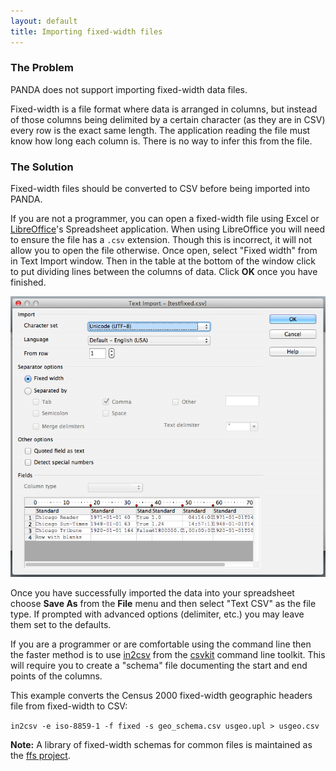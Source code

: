 ```yaml
---
layout: default 
title: Importing fixed-width files 
---
```


### The Problem

PANDA does not support importing fixed-width data files.

Fixed-width is a file format where data is arranged in columns, but instead of those columns being delimited by a certain character (as they are in CSV) every row is the exact same length. The application reading the file must know how long each column is. There is no way to infer this from the file.

### The Solution

Fixed-width files should be converted to CSV before being imported into PANDA.

If you are not a programmer, you can open a fixed-width file using Excel or [LibreOffice](http://www.libreoffice.org/)'s Spreadsheet application. When using LibreOffice you will need to ensure the file has a `.csv` extension. Though this is incorrect, it will not allow you to open the file otherwise. Once open, select "Fixed width" from in Text Import window. Then in the table at the bottom of the window click to put dividing lines between the columns of data. Click **OK** once you have finished.

![](/images/libre-import-fixed.png)

Once you have successfully imported the data into your spreadsheet choose **Save As** from the **File** menu and then select "Text CSV" as the file type. If prompted with advanced options (delimiter, etc.) you may leave them set to the defaults.

If you are a programmer or are comfortable using the command line then the faster method is to use [in2csv](http://csvkit.readthedocs.org/en/latest/scripts/in2csv.html) from the [csvkit](http://csvkit.readthedocs.org/en/latest/index.html) command line toolkit. This will require you to create a "schema" file documenting the start and end points of the columns.

This example converts the Census 2000 fixed-width geographic headers file from fixed-width to CSV:

`in2csv -e iso-8859-1 -f fixed -s geo_schema.csv usgeo.upl > usgeo.csv`

**Note:** A library of fixed-width schemas for common files is maintained as the [ffs project](https://github.com/onyxfish/ffs).

